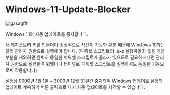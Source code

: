 # Windows-11-Update-Blocker
![gasagfff](https://user-images.githubusercontent.com/54929046/222927741-7d2f5e95-fd5f-489b-a002-34c34d2da1cf.png)

Windows 11의 자동 업데이트를 중지합니다.

새 레지스트리 키를 만들어야 정상적으로 차단이 가능한 부분 때문에 Windows 10과는 달리 관리자 권한으로 실행해야 합니다. 
(파워쉘 스크립트의 .exe 실행파일화 툴을 거친 부분을 제외하면 완벽히 동일한 파워쉘 스크립트가 올라가 있으므로 필요하시다면 관리자 권한으로 실행한 파워쉘이나 터미널로 파워쉘 스크립트를 실행하셔도 동일한 기능으로써 작동합니다)

설정상 0000년 1월 1일 ~ 3000년 12월 31일간 중지되며 Windows 업데이트 설정의 업데이트 계속하기 버튼 클릭으로 다시 자동 업데이트를 시작할 수 있습니다.
